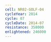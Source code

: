 ```yaml
---
cell: NR02-GOLF-04
cycleYear: 2014
cycle: 07
cycleDate: 2014-07
resistance: 358000
enlightened: 246000 
---
```

      